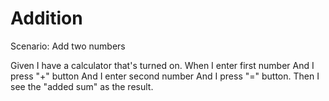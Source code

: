 # Addition

Scenario: Add two numbers

Given I have a calculator that's turned on.
When I enter first number
And I press "+" button
And I enter second number
And I press "=" button.
Then I see the "added sum" as the result.
